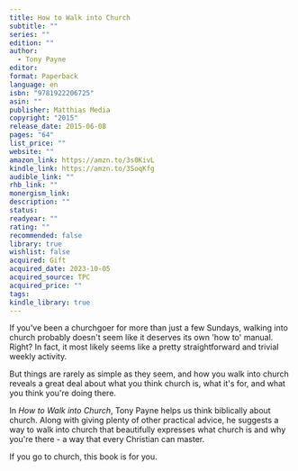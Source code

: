 ```yaml
---
title: How to Walk into Church
subtitle: ""
series: ""
edition: ""
author:
  - Tony Payne
editor: 
format: Paperback
language: en
isbn: "9781922206725"
asin: ""
publisher: Matthias Media
copyright: "2015"
release_date: 2015-06-08
pages: "64"
list_price: ""
website: ""
amazon_link: https://amzn.to/3s0KivL
kindle_link: https://amzn.to/3SoqKfg
audible_link: ""
rhb_link: ""
monergism_link: 
description: ""
status: 
readyear: ""
rating: ""
recommended: false
library: true
wishlist: false
acquired: Gift
acquired_date: 2023-10-05
acquired_source: TPC
acquired_price: ""
tags: 
kindle_library: true
---
```

If you've been a churchgoer for more than just a few Sundays, walking into church probably doesn't seem like it deserves its own 'how to' manual. Right? In fact, it most likely seems like a pretty straightforward and trivial weekly activity.

But things are rarely as simple as they seem, and how you walk into church reveals a great deal about what you think church is, what it's for, and what you think you're doing there.

In _How to Walk into Church_, Tony Payne helps us think biblically about church. Along with giving plenty of other practical advice, he suggests a way to walk into church that beautifully expresses what church is and why you're there - a way that every Christian can master.

If you go to church, this book is for you.